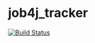 # job4j_tracker
[![Build Status](https://travis-ci.org/DenisViskov/job4j_tracker.svg?branch=master)](https://travis-ci.org/DenisViskov/job4j_tracker)
